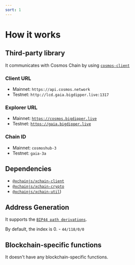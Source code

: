 ```yaml
---
sort: 1
---
```


# How it works

## Third-party library

It communicates with Cosmos Chain by using [`cosmos-client`](https://github.com/cosmos-client/cosmos-client-ts)

### Client URL
* Mainnet: `https://api.cosmos.network`
* Testnet: `http://lcd.gaia.bigdipper.live:1317`

### Explorer URL
* Mainnet: [`https://cosmos.bigdipper.live`](https://cosmos.bigdipper.live)
* Testnet: [`https://gaia.bigdipper.live`](https://gaia.bigdipper.live)

### Chain ID
* Mainnet: `cosmoshub-3`
* Testnet: `gaia-3a`

## Dependencies

* [`@xchainjs/xchain-client`](http://docs.xchainjs.org/xchain-client/interface.html)
* [`@xchainjs/xchain-crypto`](http://docs.xchainjs.org/xchain-crypto/how-to-use.html)
* [`@xchainjs/xchain-util`](http://docs.xchainjs.org/xchain-util/how-to-use.html))

## Address Generation

It supports the [`BIP44 path derivations`](https://github.com/satoshilabs/slips/blob/master/slip-0044.md).

By default, the index is 0. - `44/118/0/0`

## Blockchain-specific functions

It doesn't have any blockchain-specific functions.
